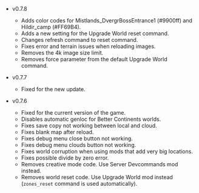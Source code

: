 - v0.7.8
  - Adds color codes for Mistlands_DvergrBossEntrance1 (#9900ff) and Hildir_camp (#FF69B4).
  - Adds a new setting for the Upgrade World reset command.
  - Changes refresh command to reset command.
  - Fixes error and terrain issues when reloading images.
  - Removes the 4k image size limit.
  - Removes force parameter from the default Upgrade World command.

- v0.7.7
  - Fixed for the new update.

- v0.7.6
  - Fixed for the current version of the game.
  - Disables automatic genloc for Better Continents worlds.
  - Fixes save copy not working between local and cloud.
  - Fixes blank map after reload.
  - Fixes debug menu close button not working.
  - Fixes debug menu clouds button not working.
  - Fixes world corruption when using mods that add very big locations.
  - Fixes possible divide by zero error.
  - Removes creative mode code. Use Server Devcommands mod instead.
  - Removes world reset code. Use Upgrade World mod instead (`zones_reset` command is used automatically).
